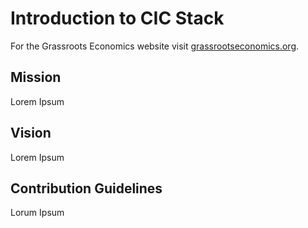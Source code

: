 # Introduction to CIC Stack 

For the Grassroots Economics website visit [grassrootseconomics.org](https://www.grassrootseconomics.org).

## Mission

Lorem Ipsum

## Vision

Lorem Ipsum

## Contribution Guidelines

Lorum Ipsum
